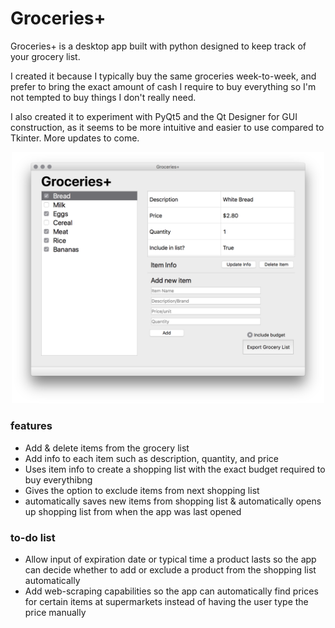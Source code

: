 # Groceries+
Groceries+ is a desktop app built with python designed to keep track of your grocery list. 

I created it because I typically buy the same groceries week-to-week, and prefer to bring the exact amount of cash I require to buy everything so I'm not tempted to buy things I don't really need. 

I also created it to experiment with PyQt5 and the Qt Designer for GUI construction, as it seems to be more intuitive and easier to use compared to Tkinter. More updates to come.

<p align="center"><img src=images/app_gui.png alt="Application User Interfact" width=500></p>

### features
* Add & delete items from the grocery list
* Add info to each item such as description, quantity, and price
* Uses item info to create a shopping list with the exact budget required to buy everythibng
* Gives the option to exclude items from next shopping list
* automatically saves new items from shopping list & automatically opens up shopping list from when the app was last opened

### to-do list
* Allow input of expiration date or typical time a product lasts so the app can decide whether to add or exclude a product from the shopping list automatically
* Add web-scraping capabilities so the app can automatically find prices for certain items at supermarkets instead of having the user type the price manually
